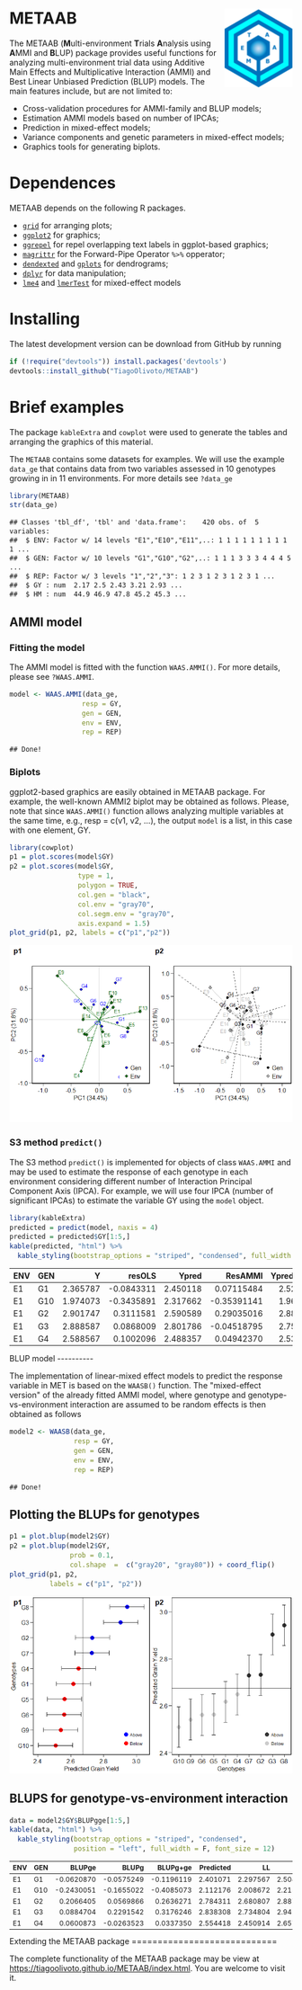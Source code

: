 
<!-- README.md is generated from README.Rmd. Please edit that file -->
METAAB <img src="man/figures/logo.png" align="right" height=140/>
=================================================================

The METAAB (**M**ulti-environment **T**rials **A**nalysis using **A**MMI and **B**LUP) package provides useful functions for analyzing multi-environment trial data using Additive Main Effects and Multiplicative Interaction (AMMI) and Best Linear Unbiased Prediction (BLUP) models. The main features include, but are not limited to:

-   Cross-validation procedures for AMMI-family and BLUP models;
-   Estimation AMMI models based on number of IPCAs;
-   Prediction in mixed-effect models;
-   Variance components and genetic parameters in mixed-effect models;
-   Graphics tools for generating biplots.

Dependences
===========

METAAB depends on the following R packages.

-   [`grid`](https://www.rdocumentation.org/packages/grid/versions/3.5.2) for arranging plots;
-   [`ggplot2`](https://ggplot2.tidyverse.org/) for graphics;
-   [`ggrepel`](https://github.com/slowkow/ggrepel) for repel overlapping text labels in ggplot-based graphics;
-   [`magrittr`](https://www.rdocumentation.org/packages/magrittr/versions/1.5) for the Forward-Pipe Operator `%>%` opperator;
-   [`dendexted`](https://cran.r-project.org/web/packages/dendextend/vignettes/introduction.html) and [`gplots`](https://cran.r-project.org/web/packages/gplots/index.html) for dendrograms;
-   [`dplyr`](https://github.com/tidyverse/dplyr) for data manipulation;
-   [`lme4`](https://github.com/lme4/lme4) and [`lmerTest`](https://cran.r-project.org/web/packages/lmerTest/index.html) for mixed-effect models

Installing
==========

The latest development version can be download from GitHub by running

``` r
if (!require("devtools")) install.packages('devtools')
devtools::install_github("TiagoOlivoto/METAAB")
```

Brief examples
==============

The package `kableExtra` and `cowplot` were used to generate the tables and arranging the graphics of this material.

The `METAAB` contains some datasets for examples. We will use the example `data_ge` that contains data from two variables assessed in 10 genotypes growing in in 11 environments. For more details see `?data_ge`

``` r
library(METAAB)
str(data_ge)
```

    ## Classes 'tbl_df', 'tbl' and 'data.frame':    420 obs. of  5 variables:
    ##  $ ENV: Factor w/ 14 levels "E1","E10","E11",..: 1 1 1 1 1 1 1 1 1 1 ...
    ##  $ GEN: Factor w/ 10 levels "G1","G10","G2",..: 1 1 1 3 3 3 4 4 4 5 ...
    ##  $ REP: Factor w/ 3 levels "1","2","3": 1 2 3 1 2 3 1 2 3 1 ...
    ##  $ GY : num  2.17 2.5 2.43 3.21 2.93 ...
    ##  $ HM : num  44.9 46.9 47.8 45.2 45.3 ...

AMMI model
----------

### Fitting the model

The AMMI model is fitted with the function `WAAS.AMMI()`. For more details, please see `?WAAS.AMMI`.

``` r
model <- WAAS.AMMI(data_ge,
                  resp = GY,
                  gen = GEN,
                  env = ENV,
                  rep = REP)
```

    ## Done!

### Biplots

ggplot2-based graphics are easily obtained in METAAB package. For example, the well-known AMMI2 biplot may be obtained as follows. Please, note that since `WAAS.AMMI()` function allows analyzing multiple variables at the same time, e.g., resp = c(v1, v2, ...), the output `model` is a list, in this case with one element, GY.

``` r
library(cowplot)
p1 = plot.scores(model$GY)
p2 = plot.scores(model$GY,
                 type = 1,
                 polygon = TRUE,
                 col.gen = "black",
                 col.env = "gray70",
                 col.segm.env = "gray70",
                 axis.expand = 1.5)
plot_grid(p1, p2, labels = c("p1","p2"))
```

![](README_files/figure-markdown_github/unnamed-chunk-4-1.png)

### S3 method `predict()`

The S3 method `predict()` is implemented for objects of class `WAAS.AMMI` and may be used to estimate the response of each genotype in each environment considering different number of Interaction Principal Component Axis (IPCA). For example, we will use four IPCA (number of significant IPCAs) to estimate the variable GY using the `model` object.

``` r
library(kableExtra)
predicted = predict(model, naxis = 4)
predicted = predicted$GY[1:5,]
kable(predicted, "html") %>%
  kable_styling(bootstrap_options = "striped", "condensed", full_width = F)
```

<table class="table table-striped" style="width: auto !important; margin-left: auto; margin-right: auto;">
<thead>
<tr>
<th style="text-align:left;">
ENV
</th>
<th style="text-align:left;">
GEN
</th>
<th style="text-align:right;">
Y
</th>
<th style="text-align:right;">
resOLS
</th>
<th style="text-align:right;">
Ypred
</th>
<th style="text-align:right;">
ResAMMI
</th>
<th style="text-align:right;">
YpredAMMI
</th>
<th style="text-align:right;">
AMMI0
</th>
</tr>
</thead>
<tbody>
<tr>
<td style="text-align:left;">
E1
</td>
<td style="text-align:left;">
G1
</td>
<td style="text-align:right;">
2.365787
</td>
<td style="text-align:right;">
-0.0843311
</td>
<td style="text-align:right;">
2.450118
</td>
<td style="text-align:right;">
0.07115484
</td>
<td style="text-align:right;">
2.521273
</td>
<td style="text-align:right;">
2.450118
</td>
</tr>
<tr>
<td style="text-align:left;">
E1
</td>
<td style="text-align:left;">
G10
</td>
<td style="text-align:right;">
1.974073
</td>
<td style="text-align:right;">
-0.3435891
</td>
<td style="text-align:right;">
2.317662
</td>
<td style="text-align:right;">
-0.35391141
</td>
<td style="text-align:right;">
1.963751
</td>
<td style="text-align:right;">
2.317662
</td>
</tr>
<tr>
<td style="text-align:left;">
E1
</td>
<td style="text-align:left;">
G2
</td>
<td style="text-align:right;">
2.901747
</td>
<td style="text-align:right;">
0.3111581
</td>
<td style="text-align:right;">
2.590589
</td>
<td style="text-align:right;">
0.29035016
</td>
<td style="text-align:right;">
2.880939
</td>
<td style="text-align:right;">
2.590589
</td>
</tr>
<tr>
<td style="text-align:left;">
E1
</td>
<td style="text-align:left;">
G3
</td>
<td style="text-align:right;">
2.888587
</td>
<td style="text-align:right;">
0.0868009
</td>
<td style="text-align:right;">
2.801786
</td>
<td style="text-align:right;">
-0.04518795
</td>
<td style="text-align:right;">
2.756598
</td>
<td style="text-align:right;">
2.801786
</td>
</tr>
<tr>
<td style="text-align:left;">
E1
</td>
<td style="text-align:left;">
G4
</td>
<td style="text-align:right;">
2.588567
</td>
<td style="text-align:right;">
0.1002096
</td>
<td style="text-align:right;">
2.488357
</td>
<td style="text-align:right;">
0.04942370
</td>
<td style="text-align:right;">
2.537781
</td>
<td style="text-align:right;">
2.488357
</td>
</tr>
</tbody>
</table>
BLUP model
----------

The implementation of linear-mixed effect models to predict the response variable in MET is based on the `WAASB()` function. The "mixed-effect version" of the already fitted AMMI model, where genotype and genotype-vs-environment interaction are assumed to be random effects is then obtained as follows

``` r
model2 <- WAASB(data_ge,
                resp = GY,
                gen = GEN,
                env = ENV,
                rep = REP)
```

    ## Done!

Plotting the BLUPs for genotypes
--------------------------------

``` r
p1 = plot.blup(model2$GY)
p2 = plot.blup(model2$GY,
               prob = 0.1,
               col.shape  =  c("gray20", "gray80")) + coord_flip()
plot_grid(p1, p2,
          labels = c("p1", "p2"))
```

![](README_files/figure-markdown_github/unnamed-chunk-7-1.png)

BLUPS for genotype-vs-environment interaction
---------------------------------------------

``` r
data = model2$GY$BLUPgge[1:5,]
kable(data, "html") %>%
  kable_styling(bootstrap_options = "striped", "condensed",
                position = "left", full_width = F, font_size = 12)
```

<table class="table table-striped" style="font-size: 12px; width: auto !important; ">
<thead>
<tr>
<th style="text-align:left;">
ENV
</th>
<th style="text-align:left;">
GEN
</th>
<th style="text-align:right;">
BLUPge
</th>
<th style="text-align:right;">
BLUPg
</th>
<th style="text-align:right;">
BLUPg+ge
</th>
<th style="text-align:right;">
Predicted
</th>
<th style="text-align:right;">
LL
</th>
<th style="text-align:right;">
UL
</th>
</tr>
</thead>
<tbody>
<tr>
<td style="text-align:left;">
E1
</td>
<td style="text-align:left;">
G1
</td>
<td style="text-align:right;">
-0.0620870
</td>
<td style="text-align:right;">
-0.0575249
</td>
<td style="text-align:right;">
-0.1196119
</td>
<td style="text-align:right;">
2.401071
</td>
<td style="text-align:right;">
2.297567
</td>
<td style="text-align:right;">
2.504575
</td>
</tr>
<tr>
<td style="text-align:left;">
E1
</td>
<td style="text-align:left;">
G10
</td>
<td style="text-align:right;">
-0.2430051
</td>
<td style="text-align:right;">
-0.1655022
</td>
<td style="text-align:right;">
-0.4085073
</td>
<td style="text-align:right;">
2.112176
</td>
<td style="text-align:right;">
2.008672
</td>
<td style="text-align:right;">
2.215680
</td>
</tr>
<tr>
<td style="text-align:left;">
E1
</td>
<td style="text-align:left;">
G2
</td>
<td style="text-align:right;">
0.2066405
</td>
<td style="text-align:right;">
0.0569866
</td>
<td style="text-align:right;">
0.2636271
</td>
<td style="text-align:right;">
2.784311
</td>
<td style="text-align:right;">
2.680807
</td>
<td style="text-align:right;">
2.887814
</td>
</tr>
<tr>
<td style="text-align:left;">
E1
</td>
<td style="text-align:left;">
G3
</td>
<td style="text-align:right;">
0.0884704
</td>
<td style="text-align:right;">
0.2291542
</td>
<td style="text-align:right;">
0.3176246
</td>
<td style="text-align:right;">
2.838308
</td>
<td style="text-align:right;">
2.734804
</td>
<td style="text-align:right;">
2.941812
</td>
</tr>
<tr>
<td style="text-align:left;">
E1
</td>
<td style="text-align:left;">
G4
</td>
<td style="text-align:right;">
0.0600873
</td>
<td style="text-align:right;">
-0.0263523
</td>
<td style="text-align:right;">
0.0337350
</td>
<td style="text-align:right;">
2.554418
</td>
<td style="text-align:right;">
2.450914
</td>
<td style="text-align:right;">
2.657922
</td>
</tr>
</tbody>
</table>
Extending the METAAB package
============================

The complete functionality of the METAAB package may be view at <https://tiagoolivoto.github.io/METAAB/index.html>. You are welcome to visit it.
